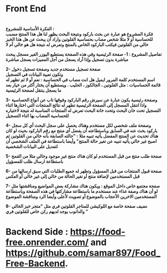 <h1>Front End<h1>

<h4>

الفكرة الأساسية للمشروع :
<br/>
فكرة المشروع هو عبارة عن بحث باركود ونتيجة البحث يظهر لنا هل هذا المنتج مسبب للحساسية أو لا
مثلا شخص مصاب بحساسية القلوتين واراد أن يبحث عن هل هذا الخبز خالي من القلوتين فيكتب الباركود الخاص بالمنتج وتعرض له نتيجة هل هو خالي أم لا

تفاصيل المشروع :
1- صفحة الرئيسية وفي هذه الصفحة يستطيع اليوزر الغير مسجل يبحث مباشرة بدون تسجيل وإذا أراد يسجل من أجل المميزات يسجل مباشرة

2- صفحة تسجيل مستخدم جديد وصفحة تسجيل دخول  
وتكون تعبية البيانات في التسجيل  
اسم المستخدم
كلمة المرور
ايميل
هل انت مصاب في الحساسية : نعم أو لا
ثم تظهر له قائمة الحساسيات : مثل القلوتين ، الجالكوز ، الحليب . ويستطيع أن يختار أكثر من خيار بعد ما يسجل ينتقل لصفحة الرئيسية

3- وصفحة رئيسية يكون عبارة عن سيرش رقم الباركود وفوقها تاب عن أنواع الحساسية واذا انتقل المسجل إلى الصفحة الرئيسية تظهر له نتائج المنتجات التي اختارها اثناء التسجيل تحت خان البحث وتحت خانة البحث تعرض له المنتجات المناسبة له نتيجة لاختياره للحساسية المصاب بها اثناء التسجيل

4- وصفحة ملف شخصي لكل مستخدم وهناك يحصل على سجل البحث أي كل سجل باركود بحث عنه في السابق وباستطاعته أن يفضل أي منتج مع رقم الباركود بحيث لو كان هناك تحديث عن المنتج المفضل يأتيه تنبيه
مثلا : "حالته السابقة بأنه خالي من القلوتين ثم اصبح غير خالي يأتيه تنبيه عن تغير حالة المنتج"
وأيضا باستطاعة في الملف الشخصي أن لتعديل على البيانات الشخصية

5- صفحة طلب منتج من قبل المستخدم لو كان هناك منتج غير موجود وخالي مثلا من القمح باستطاعة ارسال طلب للمسؤول

6- صفحة قبول المنتجات من قبل المسؤول وتظهر له جميع الطلبات التي سبق ارسالها من قبل المستخدمين لإضافة منتج أو تغير الحالة من خالي إلى غير خالي أو العكس

7- صفحة مجتمع خاص داخل الموقع : ويكون هناك مشاركة بعض المواضيع ومناقشتها مثل لو أن هناك وصفة غذاء عند مستخدم ما باستطاعة مشاركتها في هذه الصفحة وباستطاعة المستخدمين الاخرين الأعجاب بالموضوع أو تصويت لأعلى وأيضا الرد ومناقشة الموضوع

8- نضيف صفحة خاصة مع اللوكيشن للمتاجر القلوتين فري مثل "متجر خبز الخالي والدانوب يوجد لديهم ركن خاص للقلوتين فري "
# Backend Side : https://food-free.onrender.com/ and https://github.com/samar897/Food_Free-Backend. 

</h4>
